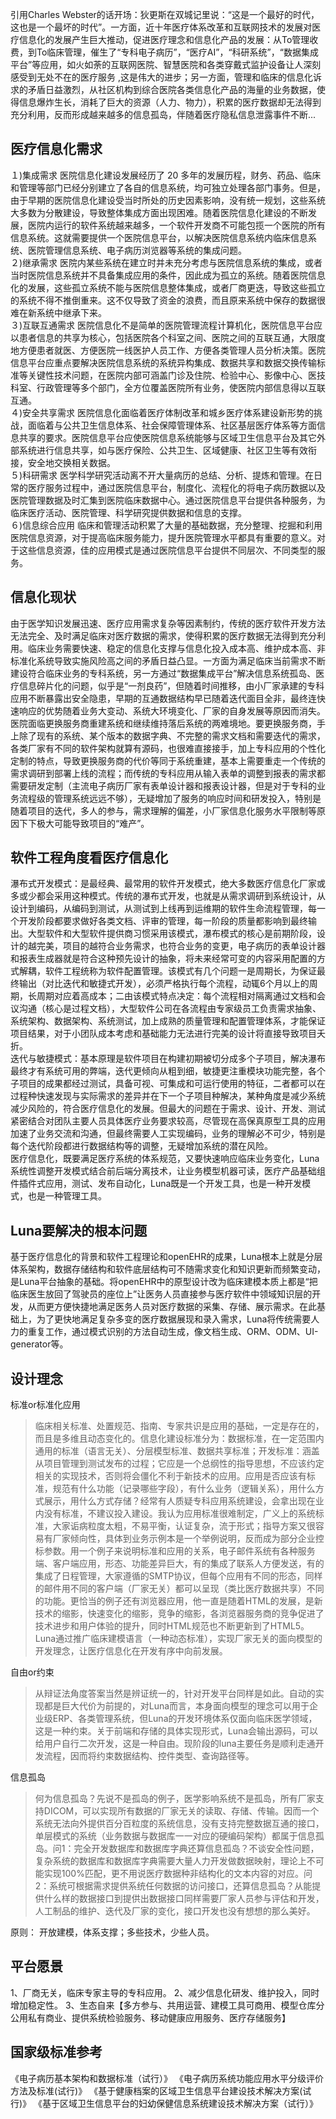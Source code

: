 引用Charles Webster的话开场：狄更斯在双城记里说：“这是一个最好的时代，这也是一个最坏的时代”。一方面，近十年医疗体系改革和互联网技术的发展对医疗信息化的发展产生巨大推动，促进医疗理念和信息化产品的发展：从To管理收费，到To临床管理，催生了“专科电子病历”，“医疗AI”，“科研系统”，“数据集成平台”等应用，如火如荼的互联网医院、智慧医院和各类穿戴式监护设备让人深刻感受到无处不在的医疗服务 ,这是伟大的进步；另一方面，管理和临床的信息化诉求的矛盾日益激烈，从社区机构到综合医院各类信息化产品的海量的业务数据，使得信息爆炸生长，消耗了巨大的资源（人力、物力），积累的医疗数据却无法得到充分利用，反而形成越来越多的信息孤岛，伴随着医疗隐私信息泄露事件不断...
## 医疗信息化需求
１)集成需求
医院信息化建设发展经历了 20 多年的发展历程，财务、药品、临床和管理等部门已经分别建立了各自的信息系统，均可独立处理各部门事务。但是，由于早期的医院信息化建设受当时所处的历史因素影响，没有统一规划，这些系统大多数为分散建设，导致整体集成方面出现困难。随着医院信息化建设的不断发展，医院内运行的软件系统越来越多，一个软件开发商不可能包揽一个医院的所有信息系统。这就需要提供一个医院信息平台，以解决医院信息系统内临床信息系统、医院管理信息系统、电子病历浏览器等系统的集成问题。</br>
２)继承需求
医院内某些系统在建立时并未充分考虑与医院信息系统的集成，或者当时医院信息系统并不具备集成应用的条件，因此成为孤立的系统。随着医院信息化的发展，这些孤立系统不能与医院信息整体集成，或者厂商更迭，导致这些孤立的系统不得不推倒重来。这不仅导致了资金的浪费，而且原来系统中保存的数据很难在新系统中继承下来。</br>
３)互联互通需求
医院信息化不是简单的医院管理流程计算机化，医院信息平台应以患者信息的共享为核心，包括医院各个科室之间、医院之间的互联互通，大限度地方便患者就医、方便医院一线医护人员工作、方便各类管理人员分析决策。医院信息平台应重点要解决医院信息系统的系统异构集成、数据共享和数据交换传输标准等关键性技术问题，在医院内部可涵盖门诊及住院、检验中心、影像中心、医技科室、行政管理等多个部门，全方位覆盖医院所有业务，使医院内部信息得以互联互通。</br>
４)安全共享需求
医院信息化面临着医疗体制改革和城乡医疗体系建设新形势的挑战，面临着与公共卫生信息体系、社会保障管理体系、社区基层医疗体系等方面信息共享的要求。医院信息平台应使医院信息系统能够与区域卫生信息平台及其它外部系统进行信息共享，如与医疗保险、公共卫生、区域健康、社区卫生等有效衔接，安全地交换相关数据。</br>
５)科研需求
医学科学研究活动离不开大量病历的总结、分析、提炼和管理。在日常的医疗服务过程中，通过医院信息平台，制度化、流程化的将电子病历数据以及医院管理数据及时汇集到医院临床数据中心。通过医院信息平台提供各种服务，为临床医疗活动、医院管理、科学研究提供数据和信息的支撑。</br>
６)信息综合应用
临床和管理活动积累了大量的基础数据，充分整理、挖掘和利用医院信息资源，对于提高临床服务能力，提升医院管理水平都具有重要的意义。对于这些信息资源，佳的应用模式是通过医院信息平台提供不同层次、不同类型的服务。</br>
## 信息化现状
由于医学知识发展迅速、医疗应用需求复杂等因素制约，传统的医疗软件开发方法无法完全、及时满足临床对医疗数据的需求，使得积累的医疗数据无法得到充分利用。临床业务需要快速、稳定的信息化支撑与信息化投入成本高、维护成本高、非标准化系统导致实施风险高之间的矛盾日益凸显。一方面为满足临床当前需求不断建设符合临床业务的专科系统，另一方通过“数据集成平台”解决信息系统孤岛、医疗信息碎片化的问题，似乎是“一剂良药”，但随着时间推移，由小厂家承建的专科应用不断暴露出安全隐患，早期的互通数据结构早已随着迭代面目全非，最终连快速响应的优势随着业务大变动、系统大环境变化、厂家的自身发展等原因而消失。医院面临更换服务商重建系统和继续维持落后系统的两难境地。要更换服务商，手上除了现有的系统、某个版本的数据字典、不完整的需求文档和需要迭代的需求，各类厂家有不同的软件架构就算有源码，也很难直接接手，加上专科应用的个性化定制的特点，导致更换服务商的代价等同于系统重建，基本上需要重走一个传统的需求调研到部署上线的流程；而传统的专科应用从输入表单的调整到报表的需求都需要研发定制（主流电子病历厂家有表单设计器和报表设计器，但是对于专科的业务流程级的管理系统远远不够），无疑增加了服务的响应时间和研发投入，特别是随着项目的迭代，多人的参与，需求理解的偏差，小厂家信息化服务水平限制等原因下下极大可能导致项目的“难产”。
## 软件工程角度看医疗信息化
瀑布式开发模式：是最经典、最常用的软件开发模式，绝大多数医疗信息化厂家或多或少都会采用这种模式。传统的瀑布式开发，也就是从需求调研到系统设计，从设计到编码，从编码到测试，从测试到上线再到运维期的软件生命流程管理，每一个开发阶段都要求做好各类文档、评审的管理，每一阶段的质量都影响到最终输出。大型软件和大型软件提供商习惯采用该模式，瀑布模式的核心是前期阶段，设计的越完美，项目的越符合业务需求，也符合业务的变更，电子病历的表单设计器和报表生成器就是符合这种预先设计的抽象，将未来经常可变的内容采用配置的方式解耦，软件工程统称为软件配置管理。该模式有几个问题一是周期长，为保证最终输出（对比迭代和敏捷式开发），必须严格执行每个流程，动辄6个月以上的周期，长周期对应着高成本；二由该模式特点决定：每个流程相对隔离通过文档和会议沟通（核心是过程文档），大型软件公司在各流程由专家级员工负责需求抽象、系统架构、数据架构、系统测试，加上成熟的质量管理和配置管理体系，才能保证项目结果，对于小团队成本考虑和基础能力无法进行完美的设计将直接导致项目夭折。</br>
迭代与敏捷模式：基本原理是软件项目在构建初期被切分成多个子项目，解决瀑布最终才有系统可用的弊端，迭代更倾向从粗到细，敏捷更注重模块功能完整，各个子项目的成果都经过测试，具备可视、可集成和可运行使用的特征，二者都可以在过程种快速发现与实际需求的差异并在下一个子项目种解决，某种角度是减少系统减少风险的，符合医疗信息化的发展。但最大的问题在于需求、设计、开发、测试紧密结合对团队主要人员具体医疗业务要求较高，尽管现在高保真原型工具的应用加速了业务交流和沟通，但最终需要人工实现编码，业务的理解必不可少，特别是每个迭代阶段都进行数据结构等的调整，无疑增加系统的潜在风险。</br>
医疗信息化，既要满足医疗系统的体系规范，又要快速响应临床业务变化，Luna系统性调整开发模式结合前后端分离技术，让业务模型机器可读，医疗产品基础组件插件式应用，测试、发布自动化，Luna既是一个开发工具，也是一种开发模式，也是一种管理工具。</br>
## Luna要解决的根本问题
基于医疗信息化的背景和软件工程理论和openEHR的成果，Luna根本上就是分层体系架构，数据存储结构和软件底层结构可不随需求变化和知识更新而频繁变动，是Luna平台抽象的基础。将openEHR中的原型设计改为临床建模本质上都是“把临床医生放回了驾驶员的座位上”让医务人员直接参与医疗软件中领域知识层的开发，从而更方便快捷地满足医务人员对医疗数据的采集、存储、展示需求。在此基础上，为了更快地满足复杂多变的医疗数据展现和录入需求，Luna将传统需要人力的重复工作，通过模式识别的方法自动生成，像文档生成、ORM、ODM、UI-generator等。
## 设计理念
标准or标准化应用
> 临床相关标准、处置规范、指南、专家共识是应用的基础，一定是存在的，而且是多维且动态变化的。信息化建设标准分为：数据标准，在一定范围内通用的标准（语言无关）、分层模型标准、数据共享标准；开发标准：涵盖从项目管理到测试发布的过程；它应是一个总纲性的指导思想，不应该约定相关的实现技术，否则将会僵化不利于新技术的应用。应用是否应该有标准，规范有什么功能（记录哪些字段），有什么业务（逻辑关系），用什么方式展示，用什么方式存储？经常有人质疑专科应用系统建设，会拿出现在业内没有标准，不建议投入建设。我认为应用标准很难制定，广义上的系统标准，大家诟病粒度太粗，不易平衡，认证复杂，流于形式；指导方案又很容易有厂家倾向性，具体到业务示例本是一个举例说明，反而成为部分企业控标参数。用一个例子来说明标准和应用的关系，电子邮件系统有各种服务端、客户端应用，形态、功能差异巨大，有的集成了联系人方便发送，有的集成了日程管理，大家遵循的SMTP协议，但每个应用有不同的形态，同样的邮件用不同的客户端（厂家无关）都可以呈现（类比医疗数据共享）不同的功能。更恰当的例子还有浏览器应用，他一直是随着HTML的发展，是新技术的缩影，快速变化的缩影，竞争的缩影，各浏览器服务商的竞争促进了技术进步和用户体验的提升，同时HTML规范也不断更新到了HTML5。Luna通过推广临床建模语言（一种动态标准），实现厂家无关的面向模型的开发理念，让医疗信息化在开发有序中向前发展。

自由or约束
> 从辩证法角度答案当然是辨证统一的，针对开发平台同样是如此。自动的实现都是巨大代价为前提的，对Luna而言，本身面向模型的理念可以用于企业级ERP、各类管理系统，但Luna的开发环境体系仅面向临床医学领域，这是一种约束。关于前端和存储的具体实现形式，Luna会输出源码，可以给用户自行二次开发，这是一种自由。现阶段的luna主要任务是顺利走通开发流程，因而将约束数据结构、控件类型、查询路径等。

信息孤岛
> 何为信息孤岛？先说不是孤岛的例子，医学影响系统不是孤岛，所有厂家支持DICOM，可以实现所有数据的厂家无关的读取、存储、传输。因而一个系统无法向外提供百分百粒度的系统信息，没有支持完整数据互通的接口，单层模式的系统（业务数据与数据库一一对应的硬编码架构）都属于信息孤岛。问1：完全开发数据库和数据库字典还算信息孤岛？不谈安全性问题，复杂系统的数据库和数据库字典需要大量人力开发做数据映射，理论上不可能实现100%匹配，更不用说医疗数据种非结构化的文本内容的对应。问2：系统可根据需求提供系统任何数据的访问接口，还算信息孤岛？从能提供什么样的数据接口到提供出数据接口同样需要厂家人员参与评估和开发，人工制品的维护、迭代及厂家的变化，接口开发也没有想想的那么美好。

原则： 开放建模，体系支撑；多些技术，少些人员。

## 平台愿景

1、厂商无关，临床专家主导的专科应用。
2、减少信息化研发、维护投入，同时增加稳定性。
3、生态自来【多方参与、共用运营、建模工具可商用、模型仓库分公用私有商业、提供系统检验服务、移动健康应用服务、医疗存储服务】

## 国家级标准参考
《电子病历基本架构和数据标准（试行）》
《电子病历系统功能应用水平分级评价方法及标准(试行)》
《基于健康档案的区域卫生信息平台建设技术解决方案(试行)》
《基于区域卫生信息平台的妇幼保健信息系统建设技术解决方案（试行）》























 
 
 
 
 




